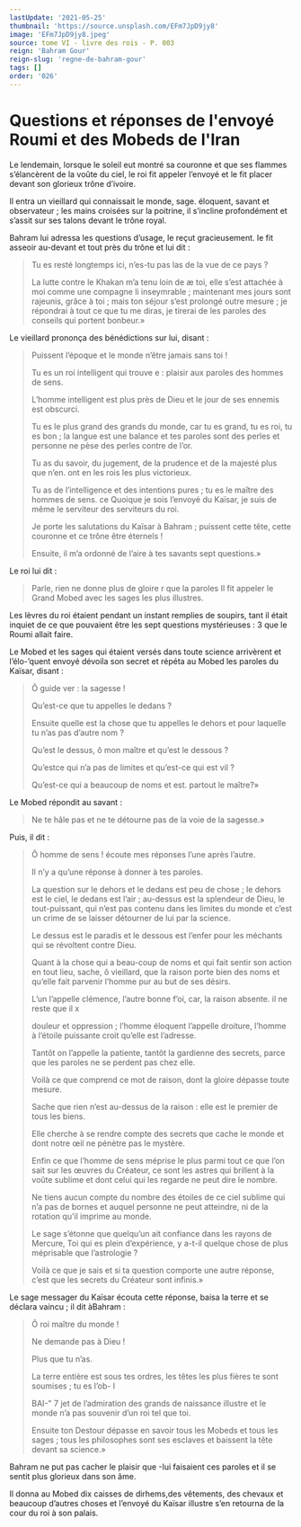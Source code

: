 ```yaml
---
lastUpdate: '2021-05-25'
thumbnail: 'https://source.unsplash.com/EFm7JpD9jy8'
image: 'EFm7JpD9jy8.jpeg'
source: tome VI - livre des rois - P. 003
reign: 'Bahram Gour'
reign-slug: 'regne-de-bahram-gour'
tags: []
order: '026'
---
```


# Questions et réponses de l'envoyé Roumi et des Mobeds de l'Iran

Le lendemain, lorsque le soleil eut montré sa couronne et que ses flammes s’élancèrent de la voûte du ciel, le roi fit appeler l’envoyé et le fit placer devant son glorieux trône d’ivoire.

Il entra un vieillard qui connaissait le monde, sage. éloquent, savant et observateur ; les mains croisées sur la poitrine, il s’incline profondément et s’assit sur ses talons devant le trône royal.

Bahram lui adressa les questions d’usage, le reçut gracieusement. le fit asseoir au-devant et tout près du trône et lui dit :

> Tu es resté longtemps ici, n’es-tu pas las de la vue de ce pays ?
>
> La lutte contre le Khakan m’a tenu loin de
æ toi, elle s’est attachée à moi comme une compagne li inseymrable ; maintenant mes jours sont rajeunis, grâce à toi ; mais ton séjour s’est prolongé outre mesure ; je répondrai à tout ce que tu me diras, je tirerai de les paroles des conseils qui portent bonbeur.»

Le vieillard prononça des bénédictions sur lui, disant :

> Puissent l’époque et le monde n’être jamais sans toi !
>
> Tu es un roi intelligent qui trouve e : plaisir aux paroles des hommes de sens.
>
> L’homme intelligent est plus près de Dieu et le jour de ses ennemis est obscurci.
>
> Tu es le plus grand des grands du monde, car tu es grand, tu es roi, tu es bon ; la langue est une balance et tes paroles sont des perles et personne ne pèse des perles contre de l’or.
>
> Tu as du savoir, du jugement, de la prudence et de la majesté plus que n’en. ont en les rois les plus victorieux.
>
> Tu as de l’intelligence et des intentions pures ; tu es le maître des hommes de sens. ce Quoique je sois l’envoyé du Kaïsar, je suis de même le serviteur des serviteurs du roi.
>
> Je porte les salutations du Kaïsar à Bahram ; puissent cette tête, cette couronne et ce trône être éternels !
>
> Ensuite, il m’a ordonné de l’aire à tes savants sept questions.»

Le roi lui dit :

> Parle, rien ne donne plus de gloire r que la paroles Il fit appeler le Grand Mobed avec les sages les plus illustres.

Les lèvres du roi étaient pendant un instant remplies de soupirs, tant il était inquiet de ce que pouvaient être les sept questions mystérieuses : 3 que le Roumi allait faire.

Le Mobed et les sages qui étaient versés dans toute science arrivèrent et l’élo-’quent envoyé dévoila son secret et répéta au Mobed les paroles du Kaïsar, disant :

> Ô guide ver : la sagesse !
>
> Qu’est-ce que tu appelles le dedans ?
>
> Ensuite quelle est la chose que tu appelles le dehors et pour laquelle tu n’as pas d’autre nom ?
>
> Qu’est le dessus, ô mon maître et qu’est le dessous ?
>
> Qu’estce qui n’a pas de limites et qu’est-ce qui est vil ?
>
> Qu’est-ce qui a beaucoup de noms et est. partout le maître?»

Le Mobed répondit au savant :

> Ne te hâle pas et ne te détourne pas de la voie de la sagesse.»

Puis, il dit :

> Ô homme de sens ! écoute mes réponses l’une après l’autre.
>
> Il n’y a qu’une réponse à donner à tes paroles.
>
> La question sur le dehors et le dedans est peu de chose ; le dehors est le ciel, le dedans est l’air ; au-dessus est la splendeur de Dieu, le tout-puissant, qui n’est pas contenu dans les limites du monde et c’est un crime de se laisser détourner de lui par la science.
>
> Le dessus est le paradis et le dessous est l’enfer pour les méchants qui se révoltent contre Dieu.
>
> Quant à la chose qui a beau-coup de noms et qui fait sentir son action en tout lieu, sache, ô vieillard, que la raison porte bien des noms et qu’elle fait parvenir l’homme pur au but de ses désirs.
>
> L’un l’appelle clémence, l’autre bonne f’oi, car, la raison absente. il ne reste que il x
>
> douleur et oppression ; l’homme éloquent l’appelle droiture, l’homme à l’étoile puissante croit qu’elle est l’adresse.
>
> Tantôt on l’appelle la patiente, tantôt la gardienne des secrets, parce que les paroles ne se perdent pas chez elle.
>
> Voilà ce que comprend ce mot de raison, dont la gloire dépasse toute mesure.
>
> Sache que rien n’est au-dessus de la raison : elle est le premier de tous les biens.
>
> Elle cherche à se rendre compte des secrets que cache le monde et dont notre œil ne pénètre pas le mystère.
>
> Enfin ce que l’homme de sens méprise le plus parmi tout ce que l’on sait sur les œuvres du Créateur, ce sont les astres qui brillent à la voûte sublime et dont celui qui les regarde ne peut dire le nombre.
>
> Ne tiens aucun compte du nombre des étoiles de ce ciel sublime qui n’a pas de bornes et auquel personne ne peut atteindre, ni de la rotation qu’il imprime au monde.
>
> Le sage s’étonne que quelqu’un ait confiance dans les rayons de Mercure, Toi qui es plein d’expérience, y a-t-il quelque chose de plus méprisable que l’astrologie ?
>
> Voilà ce que je sais et si ta question comporte une autre réponse, c’est que les secrets du Créateur sont infinis.»

Le sage messager du Kaïsar écouta cette réponse, baisa la terre et se déclara vaincu ; il dit àBahram :

> Ô roi maître du monde !
>
> Ne demande pas à Dieu !
>
> Plus que tu n’as.
>
> La terre entière est sous tes ordres, les têtes les plus fières te sont soumises ; tu es l’ob-
I
>
> BAI-" 7 jet de l’admiration des grands de naissance illustre et le monde n’a pas souvenir d’un roi tel que toi.
>
> Ensuite ton Destour dépasse en savoir tous les Mobeds et tous les sages ; tous les philosophes sont ses esclaves et baissent la tête devant sa science.»

Bahram ne put pas cacher le plaisir que -Iui faisaient ces paroles et il se sentit plus glorieux dans son âme.

Il donna au Mobed dix caisses de dirhems,des vêtements, des chevaux et beaucoup d’autres choses et l’envoyé du Kaïsar illustre s’en retourna de la cour du roi à son palais.

